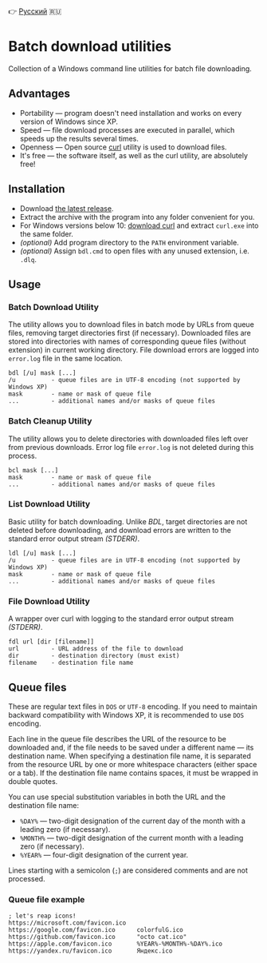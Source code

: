👉 [Русский](README_RU.md) 🇷🇺

# Batch download utilities

Collection of a Windows command line utilities for batch file downloading.

## Advantages

* Portability — program doesn't need installation and works on every version of Windows since XP.
* Speed — file download processes are executed in parallel, which speeds up the results several times.
* Openness — Open source [curl](https://curl.se/) utility is used to download files.
* It's free — the software itself, as well as the curl utility, are absolutely free!

## Installation

* Download [the latest release](https://github.com/daniser/win-bdl/releases/latest).
* Extract the archive with the program into any folder convenient for you.
* For Windows versions below 10: [download curl](https://curl.se/windows/) and extract `curl.exe` into the same folder.
* _(optional)_ Add program directory to the `PATH` environment variable.
* _(optional)_ Assign `bdl.cmd` to open files with any unused extension, i.e. `.dlq`.

## Usage

### Batch Download Utility

The utility allows you to download files in batch mode by URLs from queue files,
removing target directories first (if necessary).
Downloaded files are stored into directories with names of corresponding queue files (without extension)
in current working directory. File download errors are logged into `error.log` file in the same location.

```
bdl [/u] mask [...]
/u          - queue files are in UTF-8 encoding (not supported by Windows XP)
mask        - name or mask of queue file
...         - additional names and/or masks of queue files
```

### Batch Cleanup Utility

The utility allows you to delete directories with downloaded files left over from previous downloads.
Error log file `error.log` is not deleted during this process.

```
bcl mask [...]
mask        - name or mask of queue file
...         - additional names and/or masks of queue files
```

### List Download Utility

Basic utility for batch downloading. Unlike *BDL*, target directories are not deleted before downloading,
and download errors are written to the standard error output stream _(STDERR)_.

```
ldl [/u] mask [...]
/u          - queue files are in UTF-8 encoding (not supported by Windows XP)
mask        - name or mask of queue file
...         - additional names and/or masks of queue files
```

### File Download Utility

A wrapper over curl with logging to the standard error output stream _(STDERR)_.

```
fdl url [dir [filename]]
url         - URL address of the file to download
dir         - destination directory (must exist)
filename    - destination file name
```

## Queue files

These are regular text files in `DOS` or `UTF-8` encoding.
If you need to maintain backward compatibility with Windows XP, it is recommended to use `DOS` encoding.

Each line in the queue file describes the URL of the resource to be downloaded and,
if the file needs to be saved under a different name — its destination name.
When specifying a destination file name, it is separated from the resource URL by one or more whitespace characters
(either space or a tab). If the destination file name contains spaces, it must be wrapped in double quotes.

You can use special substitution variables in both the URL and the destination file name:
* `%DAY%` — two-digit designation of the current day of the month with a leading zero (if necessary).
* `%MONTH%` — two-digit designation of the current month with a leading zero (if necessary).
* `%YEAR%` — four-digit designation of the current year.

Lines starting with a semicolon (`;`) are considered comments and are not processed.

### Queue file example

```
; let's reap icons!
https://microsoft.com/favicon.ico
https://google.com/favicon.ico      colorfulG.ico
https://github.com/favicon.ico      "octo cat.ico"
https://apple.com/favicon.ico       %YEAR%-%MONTH%-%DAY%.ico
https://yandex.ru/favicon.ico       Яндекс.ico
```
